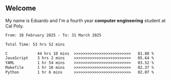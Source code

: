 ## Welcome

 My name is Eduardo and I'm a fourth year **computer engineering** student at Cal Poly.

<!--START_SECTION:waka-->

```txt
From: 18 February 2025 - To: 31 March 2025

Total Time: 53 hrs 52 mins

C             44 hrs 10 mins  >>>>>>>>>>>>>>>>>>>>>>>>>   81.88 %
JavaScript    3 hrs 2 mins    >>>>>>>>>>>>>>>>>>>>>>>>>   05.64 %
YAML          1 hr 54 mins    >>>>>>>>>>>>>>>>>>>>>>>>>   03.52 %
Makefile      1 hr 16 mins    >>>>>>>>>>>>>>>>>>>>>>>>>   02.37 %
Python        1 hr 6 mins     >>>>>>>>>>>>>>>>>>>>>>>>>   02.07 %
```

<!--END_SECTION:waka-->

<!--
**lalog12/lalog12** is a ✨ _special_ ✨ repository because its `README.md` (this file) appears on your GitHub profile.

Here are some ideas to get you started:

- 🔭 I’m currently working on ...
- 🌱 I’m currently learning ...
- 👯 I’m looking to collaborate on ...
- 🤔 I’m looking for help with ...
- 💬 Ask me about ...
- 📫 How to reach me: ...
- 😄 Pronouns: ...
- ⚡ Fun fact: ...
-->
